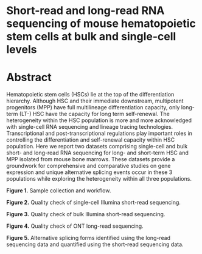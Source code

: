 # Short-read and long-read RNA sequencing of mouse hematopoietic stem cells at bulk and single-cell levels 
# Abstract
Hematopoietic stem cells (HSCs) lie at the top of the differentiation hierarchy. Although HSC and their immediate downstream, multipotent progenitors (MPP) have full multilineage differentiation capacity, only long-term (LT-) HSC have the capacity for long term self-renewal. The heterogeneity within the HSC population is more and more acknowledged with single-cell RNA sequencing and lineage tracing technologies. Transcriptional and post-transcriptional regulations play important roles in controlling the differentiation and self-renewal capacity within HSC population. Here we report two datasets comprising single-cell and bulk short- and long-read RNA sequencing for long- and short-term HSC and MPP isolated from mouse bone marrows. These datasets provide a groundwork for comprehensive and comparative studies on gene expression and unique alternative splicing events occur in these 3 populations while exploring the heterogeneity within all three populations.

**Figure 1.** Sample collection and workflow. 

**Figure 2.** Quality check of single-cell Illumina short-read sequencing.

**Figure 3.** Quality check of bulk Illumina short-read sequencing. 

**Figure 4.** Quality check of ONT long-read sequencing.

**Figure 5.** Alternative splicing forms identified using the long-read sequencing data and quantified using the short-read sequencing data.
